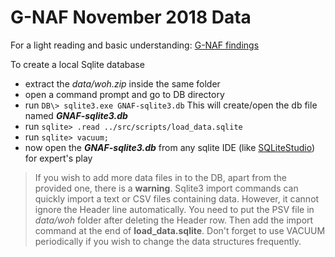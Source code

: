# G-NAF November 2018 Data

For a light reading and basic understanding: [G-NAF findings](https://aglenergy.atlassian.net/wiki/spaces/CMS/pages/513737573/G-NAF+findings)

To create a local Sqlite database

- extract the _data/woh.zip_ inside the same folder
- open a command prompt and go to DB directory
- run `DB\> sqlite3.exe GNAF-sqlite3.db` This will create/open the db file named **_GNAF-sqlite3.db_**
- run `sqlite> .read ../src/scripts/load_data.sqlite`
- run `sqlite> vacuum;`
- now open the **_GNAF-sqlite3.db_** from any sqlite IDE (like [SQLiteStudio](https://sqlitestudio.pl/index.rvt)) for expert's play

> If you wish to add more data files in to the DB, apart from the provided one, there is a **warning**. Sqlite3 import commands can quickly import a text or CSV files containing data. However, it cannot ignore the Header line automatically. You need to put the PSV file in _data/woh_ folder after deleting the Header row. Then add the import command at the end of **load_data.sqlite**. Don't forget to use VACUUM periodically if you wish to change the data structures frequently.
